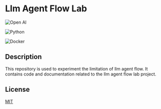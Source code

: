 <!--
 * @Author: hibana2077 hibana2077@gmail.com
 * @Date: 2024-04-07 23:02:26
 * @LastEditors: hibana2077 hibana2077@gmail.com
 * @LastEditTime: 2024-04-07 23:10:24
 * @FilePath: \llm_agent_flow_lab\README.md
 * @Description: 这是默认设置,请设置`customMade`, 打开koroFileHeader查看配置 进行设置: https://github.com/OBKoro1/koro1FileHeader/wiki/%E9%85%8D%E7%BD%AE
-->
# Llm Agent Flow Lab

![Open AI](https://img.shields.io/badge/OpenAI-FF6600?style=for-the-badge&logo=openai&logoColor=white)

![Python](https://img.shields.io/badge/Python-3776AB?style=for-the-badge&logo=python&logoColor=white)

![Docker](https://img.shields.io/badge/Docker-2496ED?style=for-the-badge&logo=docker&logoColor=white)

## Description

This repository is used to experiment the limitation of llm agent flow. It contains code and documentation related to the llm agent flow lab project.

## License

[MIT](https://choosealicense.com/licenses/mit/)